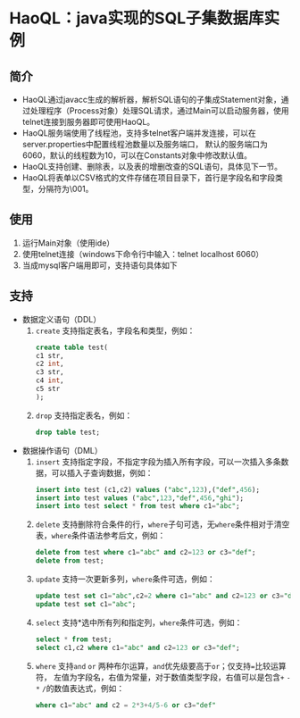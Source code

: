 # HaoQL：java实现的SQL子集数据库实例
## 简介
* HaoQL通过javacc生成的解析器，解析SQL语句的子集成Statement对象，通过处理程序（Process对象）处理SQL请求，通过Main可以启动服务器，使用telnet连接到服务器即可使用HaoQL。
* HaoQL服务端使用了线程池，支持多telnet客户端并发连接，可以在server.properties中配置线程池数量以及服务端口，
  默认的服务端口为6060，默认的线程数为10，可以在Constants对象中修改默认值。
* HaoQL支持创建、删除表，以及表的增删改查的SQL语句，具体见下一节。
* HaoQL将表单以CSV格式的文件存储在项目目录下，首行是字段名和字段类型，分隔符为\001。

## 使用
1. 运行Main对象（使用ide）
2. 使用telnet连接（windows下命令行中输入：telnet localhost 6060）
3. 当成mysql客户端用即可，支持语句具体如下

## 支持
* 数据定义语句（DDL）
    1. `create` 支持指定表名，字段名和类型，例如：
        ```sql
        create table test(
        c1 str,
        c2 int,
        c3 str,
        c4 int,
        c5 str
        );
        ```
    2. `drop` 支持指定表名，例如：
        ```sql
        drop table test;
        ```
* 数据操作语句（DML）        
    1. `insert` 支持指定字段，不指定字段为插入所有字段，可以一次插入多条数据，可以插入子查询数据，例如：
       ```sql
       insert into test (c1,c2) values ("abc",123),("def",456);
       insert into test values ("abc",123,"def",456,"ghi");    
       insert into test select * from test where c1="abc";
       ```
    2. `delete` 支持删除符合条件的行，`where`子句可选，无`where`条件相对于清空表，`where`条件语法参考后文，例如：
        ```sql
       delete from test where c1="abc" and c2=123 or c3="def";
       delete from test;
       ```
    3. `update` 支持一次更新多列，`where`条件可选，例如：
        ```sql
       update test set c1="abc",c2=2 where c1="abc" and c2=123 or c3="def";
       update test set c1="abc";
       ```
    4. `select` 支持*选中所有列和指定列，`where`条件可选，例如：
        ```sql
       select * from test;
       select c1,c2 where c1="abc" and c2=123 or c3="def";
        ```
    5. `where` 支持`and` `or` 两种布尔运算，`and`优先级要高于`or`；仅支持`=`比较运算符，
    左值为字段名，右值为常量，对于数值类型字段，右值可以是包含`+` `-` `*` `/`的数值表达式，例如：
        ```sql
        where c1="abc" and c2 = 2*3+4/5-6 or c3="def"
        ```

